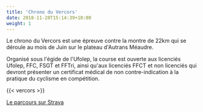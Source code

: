 ```yaml
---
title: 'Chrono du Vercors'
date: 2018-11-28T15:14:39+10:00
weight: 1
---
```


Le chrono du Vercors est une épreuve contre la montre de 22km qui se déroule au mois de Juin sur le plateau d'Autrans Méaudre.

Organisé sous l'égide de l'Ufolep, la course est ouverte aux licenciés Ufolep, FFC, FSGT et FFTri, ainsi qu'aux licenciés FFCT et non licenciés qui devront présenter un certificat médical de non contre-indication à la pratique du cyclisme en compétition.


{{< vercors >}}

[Le parcours sur Strava](https://www.strava.com/routes/2752043284441822396?fbclid=IwAR1PbwNi20kyIek40L5nVxCI8wnDTVf6f7E4sFWyONYqiMtbuKCoQA7y3Y4)
